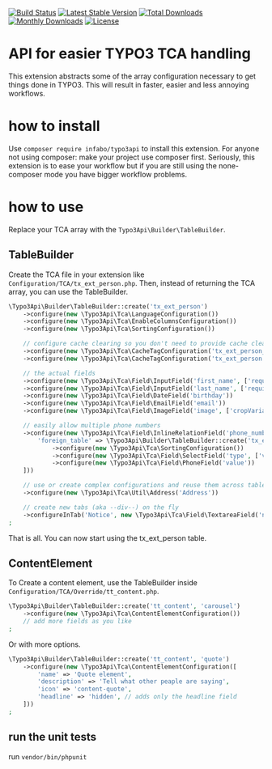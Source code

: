 [![Build Status](https://travis-ci.com/infabo/typo3api.svg?branch=master)](https://travis-ci.org/Nemo64/typo3api)
[![Latest Stable Version](https://poser.pugx.org/infabo/typo3api/v/stable)](https://packagist.org/packages/infabo/typo3api)
[![Total Downloads](https://poser.pugx.org/infabo/typo3api/downloads)](https://packagist.org/packages/infabo/typo3api)
[![Monthly Downloads](https://poser.pugx.org/infabo/typo3api/d/monthly)](https://packagist.org/packages/infabo/typo3api)
[![License](https://poser.pugx.org/infabo/typo3api/license)](https://packagist.org/packages/infabo/typo3api)

# API for easier TYPO3 TCA handling

This extension abstracts some of the array configuration necessary to get things done in TYPO3. This will result in faster, easier and less annoying workflows.

# how to install

Use `composer require infabo/typo3api` to install this extension. For anyone not using composer: make your project use composer first. Seriously, this extension is to ease your workflow but if you are still using the none-composer mode you have bigger workflow problems.

# how to use

Replace your TCA array with the `Typo3Api\Builder\TableBuilder`.

## TableBuilder

Create the TCA file in your extension like `Configuration/TCA/tx_ext_person.php`.
Then, instead of returning the TCA array, you can use the TableBuilder.

```PHP
\Typo3Api\Builder\TableBuilder::create('tx_ext_person')
    ->configure(new \Typo3Api\Tca\LanguageConfiguration())
    ->configure(new \Typo3Api\Tca\EnableColumnsConfiguration())
    ->configure(new \Typo3Api\Tca\SortingConfiguration())

    // configure cache clearing so you don't need to provide cache clear capabilities to your backend users
    ->configure(new \Typo3Api\Tca\CacheTagConfiguration('tx_ext_person_###UID###'))
    ->configure(new \Typo3Api\Tca\CacheTagConfiguration('tx_ext_person'))

    // the actual fields
    ->configure(new \Typo3Api\Tca\Field\InputField('first_name', ['required' => true, 'localize' => false]))
    ->configure(new \Typo3Api\Tca\Field\InputField('last_name', ['required' => true, 'localize' => false]))
    ->configure(new \Typo3Api\Tca\Field\DateField('birthday'))
    ->configure(new \Typo3Api\Tca\Field\EmailField('email'))
    ->configure(new \Typo3Api\Tca\Field\ImageField('image', ['cropVariants' => ['default' => ['1:1']]]))

    // easily allow multiple phone numbers
    ->configure(new \Typo3Api\Tca\Field\InlineRelationField('phone_numbers', [
        'foreign_table' => \Typo3Api\Builder\TableBuilder::create('tx_ext_person_phone')
            ->configure(new \Typo3Api\Tca\SortingConfiguration())
            ->configure(new \Typo3Api\Tca\Field\SelectField('type', ['values' => ['business', 'private', 'other']]))
            ->configure(new \Typo3Api\Tca\Field\PhoneField('value'))
    ]))

    // use or create complex configurations and reuse them across tables
    ->configure(new \Typo3Api\Tca\Util\Address('Address'))

    // create new tabs (aka --div--) on the fly
    ->configureInTab('Notice', new \Typo3Api\Tca\Field\TextareaField('notice'))
;
```

That is all. You can now start using the tx_ext_person table.

## ContentElement

To Create a content element, use the TableBuilder inside `Configuration/TCA/Override/tt_content.php`.

```PHP
\Typo3Api\Builder\TableBuilder::create('tt_content', 'carousel')
    ->configure(new \Typo3Api\Tca\ContentElementConfiguration())
    // add more fields as you like
;
```
Or with more options.
```PHP
\Typo3Api\Builder\TableBuilder::create('tt_content', 'quote')
    ->configure(new \Typo3Api\Tca\ContentElementConfiguration([
        'name' => 'Quote element',
        'description' => 'Tell what other peaple are saying',
        'icon' => 'content-quote',
        'headline' => 'hidden', // adds only the headline field
    ]))
;
```

## run the unit tests

run `vendor/bin/phpunit`

